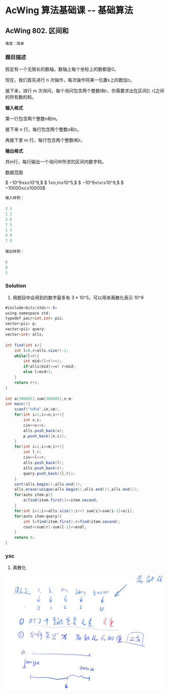 # AcWing 算法基础课 -- 基础算法

## AcWing 802. 区间和 

`难度：简单`

### 题目描述

假定有一个无限长的数轴，数轴上每个坐标上的数都是0。

现在，我们首先进行 n 次操作，每次操作将某一位置x上的数加c。

接下来，进行 m 次询问，每个询问包含两个整数l和r，你需要求出在区间[l, r]之间的所有数的和。

**输入格式**

第一行包含两个整数n和m。

接下来 n 行，每行包含两个整数x和c。

再接下里 m 行，每行包含两个整数l和r。

**输出格式**

共m行，每行输出一个询问中所求的区间内数字和。

数据范围

$ −10^9≤x≤10^9,$
$ 1≤n,m≤10^5,$
$ −10^9≤l≤r≤10^9,$
$ −10000≤c≤10000$
```r
输入样例：

3 3
1 2
3 6
7 5
1 3
4 6
7 8

输出样例：

8
0
5
```

### Solution

1. 用题目中会用到的数字最多有 3 * 10^5，可以用来离散化表示 10^9

```java
#include<bits/stdc++.h>
using namespace std;
typedef pair<int,int> pii;
vector<pii> p;
vector<pii> query;
vector<int> alls;

int find(int x){
    int l=0,r=alls.size()-1;
    while(l<r){
        int mid=(l+r)>>1;
        if(alls[mid]>=x) r=mid;
        else l=mid+1;
    }
    return r+1;
}

int a[300005],sum[300005],n,m;
int main(){
    scanf("%d%d",&n,&m);
    for(int i=1;i<=n;i++){
        int x,c;
        cin>>x>>c;
        alls.push_back(x);
        p.push_back({x,c});
    }
    for(int i=1;i<=m;i++){
        int l,r;
        cin>>l>>r;
        alls.push_back(l);
        alls.push_back(r);
        query.push_back({l,r});
    }
    sort(alls.begin(),alls.end());
    alls.erase(unique(alls.begin(),alls.end()),alls.end());
    for(auto item:p){
        a[find(item.first)]+=item.second;
    }
    for(int i=1;i<=alls.size();i++) sum[i]=sum[i-1]+a[i];
    for(auto item:query){
        int l=find(item.first),r=find(item.second);
        cout<<sum[r]-sum[l-1]<<endl;
    }
    return 0;
}
```



### yxc

1. 离散化

![image-20210217155111008](pics/image-20210217155111008.png)

